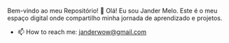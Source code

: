 Bem-vindo ao meu Repositório! 👋
Olá! Eu sou Jander Melo. Este é o meu espaço digital onde compartilho minha jornada de aprendizado e projetos.
- 📫 How to reach me: janderwow@gmail.com

<!---
janderwow/janderwow is a ✨ special ✨ repository because its `README.md` (this file) appears on your GitHub profile.
You can click the Preview link to take a look at your changes.
--->
